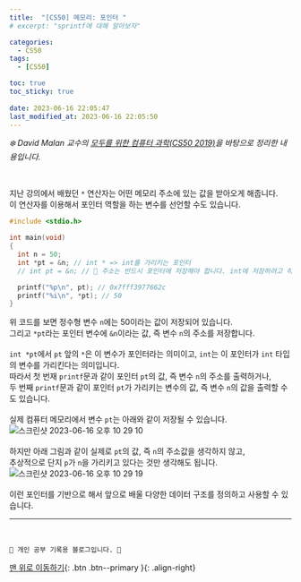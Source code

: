 ```yaml
---
title:  "[CS50] 메모리: 포인터 "
# excerpt: "sprintf에 대해 알아보자"

categories:
  - CS50
tags:
  - [CS50]

toc: true
toc_sticky: true
 
date: 2023-06-16 22:05:47
last_modified_at: 2023-06-16 22:05:50
---
```



_❄️ David Malan 교수의 [모두를 위한 컴퓨터 과학(CS50 2019)](https://www.boostcourse.org/cs112/lecture/119003?isDesc=false)을 바탕으로 정리한 내용입니다._

<br>

지난 강의에서 배웠던 `*` 연산자는 어떤 메모리 주소에 있는 값을 받아오게 해줍니다.<br>
이 연산자를 이용해서 포인터 역할을 하는 변수를 선언할 수도 있습니다.

```c
#include <stdio.h>

int main(void)
{
  int n = 50;
  int *pt = &n; // int * => int를 가리키는 포인터
  // int pt = &n; // 🚨 주소는 반드시 포인터에 저장해야 합니다. int에 저장하려고 하면 컴파일러가 경고합니다.

  printf("%p\n", pt); // 0x7fff3977662c
  printf("%i\n", *pt); // 50
}
```
위 코드를 보면 정수형 변수 `n`에는 50이라는 값이 저장되어 있습니다.<br>
그리고 `*pt`라는 포인터 변수에 `&n`이라는 값, 즉 변수 `n`의 주소를 저장합니다.<br><br>
`int *pt`에서 `pt` 앞의 `*`은 이 변수가 포인터라는 의미이고, `int`는 이 포인터가 `int` 타입의 변수를 가리킨다는 의미입니다.<br>
따라서 첫 번재 `printf`문과 같이 포인터 `pt`의 값, 즉 변수 `n`의 주소를 출력하거나,<br>
두 번째 `printf`문과 같이 포인터 `pt`가 가리키는 변수의 값, 즉 변수 `n`의 값을 출력할 수도 있습니다.<br><br>
실제 컴퓨터 메모리에서 변수 `pt`는 아래와 같이 저장될 수 있습니다.<br>
![스크린샷 2023-06-16 오후 10 29 10](https://github.com/minju412/jenkins-test/assets/59405576/66c32035-f0c6-4dd5-9fae-5541d0b8e0e3)<br><br>
하지만 아래 그림과 같이 실제로 `pt`의 값, 즉 `n`의 주소값을 생각하지 않고, <br>
추상적으로 단지 `p`가 `n`을 가리키고 있다는 것만 생각해도 됩니다.<br>
![스크린샷 2023-06-16 오후 10 29 19](https://github.com/minju412/jenkins-test/assets/59405576/7e94f5b1-de86-4ef9-98c8-7d396b2c3e5d)<br><br>
이런 포인터를 기반으로 해서 앞으로 배울 다양한 데이터 구조를 정의하고 사용할 수 있습니다.











***
<br>


    💛 개인 공부 기록용 블로그입니다. 👻

[맨 위로 이동하기](#){: .btn .btn--primary }{: .align-right}